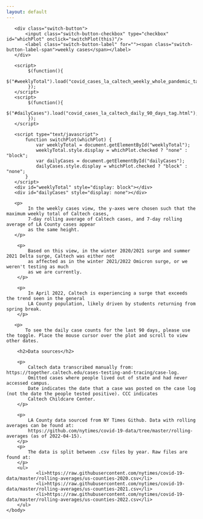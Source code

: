 ```yaml
---
layout: default
---
```


<html lang="en">
    <head>
        <link rel="stylesheet" href="style.css">
    </head>
    <body>
        <script src="https://code.jquery.com/jquery-3.5.0.js"></script>
            
       <div class="switch-button">
           <input class="switch-button-checkbox" type="checkbox" id="whichPlot" onclick="switchPlot(this)"/>
           <label class="switch-button-label" for=""><span class="switch-button-label-span">weekly cases</span></label>
       </div>         
       
       <script> 
            $(function(){
              $("#weeklyTotal").load("covid_cases_la_caltech_weekly_whole_pandemic_tag.html"); 
            });
       </script> 
       <script> 
            $(function(){
              $("#dailyCases").load("covid_cases_la_caltech_daily_90_days_tag.html"); 
            });
       </script>
       
       <script type="text/javascript">
           function switchPlot(whichPlot) {
               var weeklyTotal = document.getElementById("weeklyTotal");
               weeklyTotal.style.display = whichPlot.checked ? "none" : "block";
               var dailyCases = document.getElementById("dailyCases");
               dailyCases.style.display = whichPlot.checked ? "block" : "none";
           }
       </script>
       <div id="weeklyTotal" style="display: block"></div>
       <div id="dailyCases" style="display: none"></div>
        
       <p>
            In the weekly cases view, the y-axes were chosen such that the maximum weekly total of Caltech cases, 
            7-day rolling average of Caltech cases, and 7-day rolling average of LA County cases appear 
            as the same height.
       </p>
        
        <p>
            Based on this view, in the winter 2020/2021 surge and summer 2021 Delta surge, Caltech was either not 
            as affected as in the winter 2021/2022 Omicron surge, or we weren't testing as much 
            as we are currently.
        </p>
        
        <p>
            In April 2022, Caltech is experiencing a surge that exceeds the trend seen in the general 
            LA County population, likely driven by students returning from spring break.
        </p>
       
       <p>
           To see the daily case counts for the last 90 days, please use the toggle. Place the mouse cursor over the plot and scroll to view other dates.
        
        <h2>Data sources</h2>
        
        <p>
            Caltech data transcribed manually from: https://together.caltech.edu/cases-testing-and-tracing/case-log.
            Omitted cases where people lived out of state and had never accessed campus. 
            Date indicates the date that a case was posted on the case log (not the date the people tested positive). CCC indicates
            Caltech Childcare Center.
        </p>
        
        <p>
            LA County data sourced from NY Times Github. Data with rolling averages can be found at: 
            https://github.com/nytimes/covid-19-data/tree/master/rolling-averages (as of 2022-04-15). 
        </p>
        <p>
            The data is split between .csv files by year. Raw files are found at:
        </p>
        <ul>
               <li>https://raw.githubusercontent.com/nytimes/covid-19-data/master/rolling-averages/us-counties-2020.csv</li>
               <li>https://raw.githubusercontent.com/nytimes/covid-19-data/master/rolling-averages/us-counties-2021.csv</li>
               <li>https://raw.githubusercontent.com/nytimes/covid-19-data/master/rolling-averages/us-counties-2022.csv</li>
        </ul>
    </body>
</html>